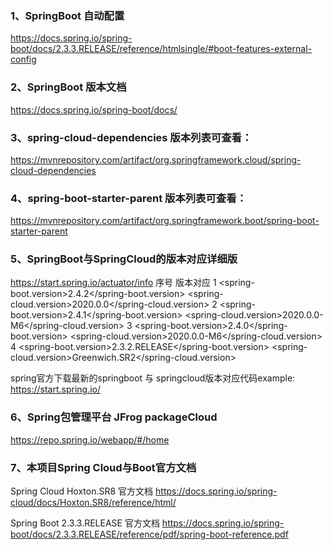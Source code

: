 
### 1、SpringBoot 自动配置
https://docs.spring.io/spring-boot/docs/2.3.3.RELEASE/reference/htmlsingle/#boot-features-external-config

### 2、SpringBoot 版本文档
https://docs.spring.io/spring-boot/docs/

### 3、spring-cloud-dependencies 版本列表可查看：  
https://mvnrepository.com/artifact/org.springframework.cloud/spring-cloud-dependencies

### 4、spring-boot-starter-parent 版本列表可查看：
https://mvnrepository.com/artifact/org.springframework.boot/spring-boot-starter-parent

### 5、SpringBoot与SpringCloud的版本对应详细版
https://start.spring.io/actuator/info
序号	版本对应
1	<spring-boot.version>2.4.2</spring-boot.version>
<spring-cloud.version>2020.0.0</spring-cloud.version>
2	<spring-boot.version>2.4.1</spring-boot.version>
<spring-cloud.version>2020.0.0-M6</spring-cloud.version>
3	<spring-boot.version>2.4.0</spring-boot.version>
<spring-cloud.version>2020.0.0-M6</spring-cloud.version>
4	<spring-boot.version>2.3.2.RELEASE</spring-boot.version>
<spring-cloud.version>Greenwich.SR2</spring-cloud.version>

spring官方下载最新的springboot 与 springcloud版本对应代码example:    
https://start.spring.io/

### 6、Spring包管理平台  JFrog  packageCloud
https://repo.spring.io/webapp/#/home

### 7、本项目Spring Cloud与Boot官方文档
Spring Cloud Hoxton.SR8 官方文档
https://docs.spring.io/spring-cloud/docs/Hoxton.SR8/reference/html/

Spring Boot 2.3.3.RELEASE 官方文档
https://docs.spring.io/spring-boot/docs/2.3.3.RELEASE/reference/pdf/spring-boot-reference.pdf